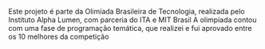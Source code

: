 Este projeto é parte da Olimíada Brasileira de Tecnologia, realizada pelo Instituto Alpha Lumen, com parceria do ITA e MIT Brasil
A olimpíada contou com uma fase de programação temática, que realizei e fui aprovado entre os 10 melhores da competição
